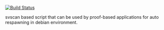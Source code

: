 [![Build Status](https://travis-ci.com/opensoft/proof-restarter.svg?branch=develop)](https://travis-ci.com/opensoft/proof-restarter)

svscan based script that can be used by proof-based applications for auto respawning in debian environment.
